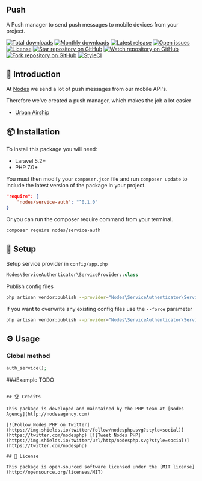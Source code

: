 ## Push

A Push manager to send push messages to mobile devices from your project.

[![Total downloads](https://img.shields.io/packagist/dt/nodes/service-auth.svg)](https://packagist.org/packages/nodes/service-auth)
[![Monthly downloads](https://img.shields.io/packagist/dm/nodes/service-auth.svg)](https://packagist.org/packages/nodes/service-auth)
[![Latest release](https://img.shields.io/packagist/v/nodes/service-auth.svg)](https://packagist.org/packages/nodes/service-auth)
[![Open issues](https://img.shields.io/github/issues/nodes-php/service-auth.svg)](https://github.com/nodes-php/service-auth/issues)
[![License](https://img.shields.io/packagist/l/nodes/service-auth.svg)](https://packagist.org/packages/nodes/service-auth)
[![Star repository on GitHub](https://img.shields.io/github/stars/nodes-php/service-auth.svg?style=social&label=Star)](https://github.com/nodes-php/service-auth/stargazers)
[![Watch repository on GitHub](https://img.shields.io/github/watchers/nodes-php/service-auth.svg?style=social&label=Watch)](https://github.com/nodes-php/service-auth/watchers)
[![Fork repository on GitHub](https://img.shields.io/github/forks/nodes-php/service-auth.svg?style=social&label=Fork)](https://github.com/nodes-php/service-auth/network)
[![StyleCI](https://styleci.io/repos/73100002/shield)](https://styleci.io/repos/73100002)

## 📝 Introduction

At [Nodes](http://nodesagency.com) we send a lot of push messages from our mobile API's.

Therefore we've created a push manager, which makes the job a lot easier

- [Urban Airship](http://urbanairship.com)

## 📦 Installation

To install this package you will need:

* Laravel 5.2+
* PHP 7.0+


You must then modify your `composer.json` file and run `composer update` to include the latest version of the package in your project.

```json
"require": {
    "nodes/service-auth": "^0.1.0"
}
```

Or you can run the composer require command from your terminal.

```bash
composer require nodes/service-auth
```

## 🔧 Setup

Setup service provider in `config/app.php`

```php
Nodes\ServiceAuthenticator\ServiceProvider::class
```

Publish config files

```bash
php artisan vendor:publish --provider="Nodes\ServiceAuthenticator\ServiceProvider"
```

If you want to overwrite any existing config files use the `--force` parameter

```bash
php artisan vendor:publish --provider="Nodes\ServiceAuthenticator\ServiceProvider" --force
```

## ⚙ Usage

### Global method

```php
auth_service();
```

###Example
TODO
```

## 🏆 Credits

This package is developed and maintained by the PHP team at [Nodes Agency](http://nodesagency.com)

[![Follow Nodes PHP on Twitter](https://img.shields.io/twitter/follow/nodesphp.svg?style=social)](https://twitter.com/nodesphp) [![Tweet Nodes PHP](https://img.shields.io/twitter/url/http/nodesphp.svg?style=social)](https://twitter.com/nodesphp)

## 📄 License

This package is open-sourced software licensed under the [MIT license](http://opensource.org/licenses/MIT)
